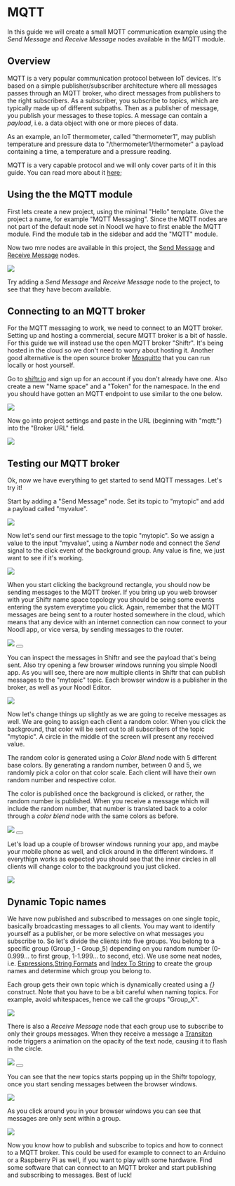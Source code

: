 # MQTT

In this guide we will create a small MQTT communication example using the *Send Message* and *Receive Message* nodes available in the MQTT module.

## Overview

MQTT is a very popular communication protocol between IoT devices. It's based on a simple publisher/subscriber architecture where all messages passes through an MQTT broker, who direct messages from publishers to the right subscribers. As a subscriber, you subscribe to *topics*, which are typically made up of different subpaths. Then as a publisher of message, you publish your messages to these topics. A message can contain a *payload*, i.e. a data object with one or more pieces of data.

As an example, an IoT thermometer, called "thermometer1", may publish temperature and pressure data to "/thermometer1/thermometer" a payload containing a time, a temperature and a pressure reading.

MQTT is a very capable protocol and we will only cover parts of it in this guide. You can read more about it [here](https://en.wikipedia.org/wiki/MQTT);

## Using the the MQTT module

First lets create a new project, using the minimal "Hello" template. Give the project a name, for example "MQTT Messaging".
Since the MQTT nodes are not part of the default node set in Noodl we have to first enable the MQTT module. Find the module tab in the sidebar and add the "MQTT" module.

Now two mre nodes are available in this project, the [Send Message](modules/mqtt/send-message.md) and [Receive Message](modules/mqtt/receive-message.md) nodes.

<div class="ndl-images">
    <img src="/guides/mqtt/mqtt-guide1.png" class="ndl-image medium"></img>  
</div>

Try adding a *Send Message* and *Receive Message* node to the project, to see that they have becom available.

## Connecting to an MQTT broker
For the MQTT messaging to work, we need to connect to an MQTT broker. Setting up and hosting a commercial, secure MQTT broker is a bit of hassle. For this guide we will instead use the open MQTT broker "Shiftr". It's being hosted in the cloud so we don't need to worry about hosting it. Another good alternative is the open source broker [Mosquitto](https://mosquitto.org/) that you can run locally or host yourself. 

Go to [shiftr.io](http://shiftr.io) and sign up for an account if you don't already have one. Also create a new "Name space" and a "Token" for the namespace. In the end you should have gotten an MQTT endpoint to use similar to the one below.

<div class="ndl-images">
    <img src="/guides/mqtt/mqtt-guide2.png" class="ndl-image medium"></img>  
</div>

Now go into project settings and paste in the URL (beginning with "mqtt:") into the "Broker URL" field.

<div class="ndl-images">
    <img src="/guides/mqtt/mqtt-guide3.png" class="ndl-image medium"></img>  
</div>

## Testing our MQTT broker
Ok, now we have everything to get started to send MQTT messages. Let's try it!

Start by adding a "Send Message" node. Set its topic to "mytopic" and add a payload called "myvalue".

<div class="ndl-images">
    <img src="/guides/mqtt/mqtt-guide4.png" class="ndl-image medium"></img>  
</div>

Now let's send our first message to the topic "mytopic". So we assign a value to the input "myvalue", using a *Number* node and connect the *Send* signal to the click event of the background group. Any value is fine, we just want to see if it's working.

<div class="ndl-images">
    <img src="/guides/mqtt/mqtt-guide5.png" class="ndl-image medium"></img> 
</div>

When you start clicking the background rectangle, you should now be sending messages to the MQTT broker. If you bring up you web browser with your Shiftr name space topology you should be seing some events entering the system everytime you click. Again, remember that the MQTT messages are being sent to a router hosted somewhere in the cloud, which means that any device with an internet connection can now connect to your Noodl app, or vice versa, by sending messages to the router.

<div class="ndl-images">
    <img src="/guides/mqtt/mqtt-guide6.gif" class="ndl-image medium"></img>
    <button class="ndl-copy-nodes-button" onClick='copyJsonToClipboard({"nodes":[{"id":"3b093066-8241-2d44-8430-07b7e37b6977","type":"Group","x":177,"y":141.5,"parameters":{"backgroundColor":"#FFFFFF"},"ports":[],"children":[{"id":"ada2b412-3417-a23c-b4c2-86a5dfa1d480","type":"Text","x":197,"y":223.5,"parameters":{"sizeMode":"contentSize","alignX":"center","alignY":"center","text":"Hello","color":"#171717","fontFamily":"Arial","position":"absolute","fontSize":{"value":30,"unit":"px"}},"ports":[],"children":[]}]},{"id":"f95cf4c6-2ad9-c84b-882d-865d015193c0","type":"Send Message","x":-30.5,"y":139,"parameters":{"topic":"mytopic","payload":"myvalue"},"ports":[],"children":[]},{"id":"fb4aa28a-06fc-6b1b-128c-78cb989e1455","type":"Number","x":191.5,"y":298,"parameters":{"value":25},"ports":[],"children":[]}],"connections":[{"fromId":"3b093066-8241-2d44-8430-07b7e37b6977","fromProperty":"onClick","toId":"f95cf4c6-2ad9-c84b-882d-865d015193c0","toProperty":"Send"},{"fromId":"fb4aa28a-06fc-6b1b-128c-78cb989e1455","fromProperty":"savedValue","toId":"f95cf4c6-2ad9-c84b-882d-865d015193c0","toProperty":"payload-myvalue"}]})'></button>
</div>

You can inspect the messages in Shiftr and see the payload that's being sent. Also try opening a few browser windows running you simple Noodl app. As you will see, there are now multiple clients in Shiftr that can publish messages to the "mytopic" topic. Each browser window is a publisher in the broker, as well as your Noodl Editor.

<div class="ndl-images">
    <img src="/guides/mqtt/mqtt-guide7.png" class="ndl-image medium"></img>  
</div>

Now let's change things up slightly as we are going to receive messages as well. We are going to assign each client a random color. When you click the background, that color will be sent out to all subscribers of the topic "mytopic". A circle in the middle of the screen will present any received value.

The random color is generated using a *Color Blend* node with 5 different base colors. By generating a random number, between 0 and 5, we randomly pick a color on that color scale. Each client will have their own random number and respective color.

The color is published once the background is clicked, or rather, the random number is published. When you receive a message which will include the random number, that number is translated back to a color through a *color blend* node with the same colors as before.

<div class="ndl-images">
    <img src="/guides/mqtt/mqtt-guide8.png" class="ndl-image medium"></img>
    <button class="ndl-copy-nodes-button" onClick='copyJsonToClipboard({"nodes":[{"id":"6643149e-ba94-b26f-bc40-80b79bfc01cf","type":"Group","x":177,"y":141.5,"parameters":{"backgroundColor":"#FFFFFF"},"ports":[],"children":[{"id":"daadd5d9-073e-c3e7-0d4d-f5ec6ddcf190","type":"Circle","x":197,"y":243.5,"parameters":{"size":200,"position":"absolute","alignY":"center","alignX":"center","strokeEnabled":true,"strokeWidth":5,"strokeColor":"#FFFFFF"},"ports":[],"children":[]}]},{"id":"6c0a2207-03bd-835f-83a3-834b5a9548eb","type":"Send Message","x":-39.46794686634766,"y":12.167608604511884,"parameters":{"topic":"mytopic","payload":"myvalue"},"ports":[],"children":[]},{"id":"00f5506c-2a41-7c97-d1ec-4c1f17f83542","type":"Expression","x":334.05517426052154,"y":-157.0598440470801,"parameters":{"expression":"random()*5"},"ports":[],"children":[]},{"id":"00f617a2-baf5-5e99-e1ac-714af2f765cf","type":"Receive Message","x":366.07566421792484,"y":486.0503305263981,"parameters":{"topic":"mytopic","payload":"myvalue"},"ports":[],"children":[]},{"id":"9888cd86-341e-cc47-62d0-aa18095daa2a","type":"Color Blend","x":399.4325313988179,"y":17.225848316195083,"parameters":{"color 0":"#000000","color 1":"#A7A04A","color 2":"#E8423A","color 3":"#C6C6C6","color 4":"#006394"},"ports":[],"children":[]},{"id":"f82c3bf5-127e-6eba-20f1-397c8fd0b114","type":"Color Blend","x":387.8845576559488,"y":321.32249021174806,"parameters":{"color 0":"#000000","color 1":"#A7A04A","color 2":"#E8423A","color 3":"#C6C6C6","color 4":"#006394"},"ports":[],"children":[]}],"connections":[{"fromId":"6643149e-ba94-b26f-bc40-80b79bfc01cf","fromProperty":"onClick","toId":"6c0a2207-03bd-835f-83a3-834b5a9548eb","toProperty":"Send"},{"fromId":"00f5506c-2a41-7c97-d1ec-4c1f17f83542","fromProperty":"result","toId":"6c0a2207-03bd-835f-83a3-834b5a9548eb","toProperty":"payload-myvalue"},{"fromId":"00f5506c-2a41-7c97-d1ec-4c1f17f83542","fromProperty":"result","toId":"9888cd86-341e-cc47-62d0-aa18095daa2a","toProperty":"blendValue"},{"fromId":"9888cd86-341e-cc47-62d0-aa18095daa2a","fromProperty":"result","toId":"6643149e-ba94-b26f-bc40-80b79bfc01cf","toProperty":"backgroundColor"},{"fromId":"00f617a2-baf5-5e99-e1ac-714af2f765cf","fromProperty":"payload-myvalue","toId":"f82c3bf5-127e-6eba-20f1-397c8fd0b114","toProperty":"blendValue"},{"fromId":"f82c3bf5-127e-6eba-20f1-397c8fd0b114","fromProperty":"result","toId":"daadd5d9-073e-c3e7-0d4d-f5ec6ddcf190","toProperty":"fillColor"}]})'></button>
</div>

Let's load up a couple of browser windows running your app, and maybe your mobile phone as well, and click around in the different windows. If everythign works as expected you should see that the inner circles in all clients will change color to the background you just clicked.

<div class="ndl-images">
    <img src="/guides/mqtt/mqtt-guide9.gif" class="ndl-image medium"></img>  
</div>

## Dynamic Topic names
We have now published and subscribed to messages on one single topic, basically broadcasting messages to all clients. You may want to identify yourself as a publisher, or be more selective on what messages you subscribe to. So let's divide the clients into five groups. You belong to a specific group (Group_1 - Group_5) depending on you random number (0-0.999... to first group, 1-1.999... to second, etc). We use some neat nodes, i.e. [Expressions](nodes/standard/expression.md),[String Formats](nodes/standard/string-format.md) and [Index To String](nodes/standard/index-to-string.md) to create the group names and determine which group you belong to. 

Each group gets their own topic which is dynamically created using a *{}* construct. Note that you have to be a bit careful when naming topics. For example, avoid whitespaces, hence we call the groups "Group_X".

<div class="ndl-images">
    <img src="/guides/mqtt/mqtt-guide10.png" class="ndl-image medium"></img>  
</div>

There is also a *Receive Message* node that each group use to subscribe to only their groups messages. When they receive a message a [Transiton](nodes/standard/transition.md) node triggers a animation on the opacity of the text node, causing it to flash in the circle.

 <div class="ndl-images">
    <img src="/guides/mqtt/mqtt-guide11.png" class="ndl-image large"></img>
    <button class="ndl-copy-nodes-button" onClick='copyJsonToClipboard({"nodes":[{"id":"a961fe46-7861-9cd8-9d32-7eb2cfdccdbc","type":"Group","x":177,"y":141.5,"parameters":{"backgroundColor":"#FFFFFF"},"ports":[],"children":[{"id":"986da408-b8ff-c64c-efd1-2931f14e31e1","type":"Text","x":197,"y":243.5,"parameters":{"sizeMode":"contentSize","alignX":"center","fontSize":{"value":20,"unit":"px"},"fontFamily":"Helvetica","color":"#FFFFFF","marginTop":{"value":10,"unit":"px"}},"ports":[],"children":[]},{"id":"d6edd70a-aab6-bfa4-ff82-00878a4db77f","type":"Circle","x":197,"y":325.5,"parameters":{"size":200,"position":"absolute","alignY":"center","alignX":"center","strokeEnabled":true,"strokeWidth":5,"strokeColor":"#FFFFFF"},"ports":[],"children":[]},{"id":"1d1686ca-4d5f-b37c-6a22-400bffc1e179","type":"Text","label":"Text","x":197,"y":407.5,"parameters":{"position":"absolute","sizeMode":"contentSize","alignX":"center","alignY":"center","text":"","fontFamily":"Helvetica","fontSize":{"value":20,"unit":"px"},"color":"#FFFFFF"},"ports":[],"children":[]}]},{"id":"3b7e73f7-dfe5-28cb-4d7e-9d0afecc48ad","type":"Send Message","x":-99.46151025686125,"y":153.3218874905391,"parameters":{"topic":"mytopic","payload":"myvalue"},"ports":[],"children":[]},{"id":"b540b1ea-05a8-7977-2373-8904630a69e3","type":"Expression","x":258.55835369159354,"y":-85.4680314386139,"parameters":{"expression":"random()*5"},"ports":[],"children":[]},{"id":"0058cac0-940e-9b2a-481d-6cb26d8d2a24","type":"Receive Message","x":588.2558620795669,"y":323.1620374217247,"parameters":{"topic":"mytopic","payload":"myvalue","enabled":true},"ports":[],"children":[]},{"id":"c428146e-5701-dc82-551c-eae4971cd0a1","type":"Color Blend","x":399.4325313988179,"y":17.225848316195083,"parameters":{"color 0":"#000000","color 1":"#A7A04A","color 2":"#E8423A","color 3":"#C6C6C6","color 4":"#006394"},"ports":[],"children":[]},{"id":"4a2bcae5-d62c-0d79-b6e5-cae995fe6e01","type":"Color Blend","x":399.0706330517986,"y":331.88202000987104,"parameters":{"color 0":"#000000","color 1":"#A7A04A","color 2":"#E8423A","color 3":"#C6C6C6","color 4":"#006394"},"ports":[],"children":[]},{"id":"5c4cc0ea-720a-e042-9214-28a4fd4e343a","type":"Receive Message","x":-102.71153493076321,"y":289.6270849236503,"parameters":{"topic":"{mygroup}/message","payload":"text"},"ports":[],"children":[]},{"id":"25a3bbc9-a0a3-3a1f-d0dc-3120127352a5","type":"String Selector","x":-107.85891325999646,"y":-340.16310128056824,"parameters":{"input 0":"Group_1","input 1":"Group_2","input 2":"Group_3","input 3":"Group_4","input 4":"Group_5"},"ports":[],"children":[]},{"id":"b298ebae-1c7a-427d-76ee-5811dd697dd7","type":"Expression","x":387.0563061618897,"y":-256.65160955180494,"parameters":{"expression":"floor(x)"},"ports":[],"children":[]},{"id":"f2ae905b-d3f8-684e-5047-f9e756ba2c83","type":"Send Message","x":-101.5613422950648,"y":-88.57450240625224,"parameters":{"topic":"{mygroup}/message","payload":"text"},"ports":[],"children":[]},{"id":"3bbebb1a-0fa1-d7dd-0b32-5251c7ee7c0a","type":"Transition","x":-99.76801957568031,"y":450.15483129178,"parameters":{"targetValue":0,"overrideCurrentValue.value":1,"duration":2000},"ports":[],"children":[]},{"id":"3a17439c-2747-cad3-69df-cb71063a8c40","type":"String Format","x":-418.01393979063266,"y":-88.14376143188795,"parameters":{"format":"{x} rulez!"},"ports":[],"children":[]}],"connections":[{"fromId":"a961fe46-7861-9cd8-9d32-7eb2cfdccdbc","fromProperty":"onClick","toId":"3b7e73f7-dfe5-28cb-4d7e-9d0afecc48ad","toProperty":"Send"},{"fromId":"b540b1ea-05a8-7977-2373-8904630a69e3","fromProperty":"result","toId":"3b7e73f7-dfe5-28cb-4d7e-9d0afecc48ad","toProperty":"payload-myvalue"},{"fromId":"b540b1ea-05a8-7977-2373-8904630a69e3","fromProperty":"result","toId":"c428146e-5701-dc82-551c-eae4971cd0a1","toProperty":"blendValue"},{"fromId":"c428146e-5701-dc82-551c-eae4971cd0a1","fromProperty":"result","toId":"a961fe46-7861-9cd8-9d32-7eb2cfdccdbc","toProperty":"backgroundColor"},{"fromId":"0058cac0-940e-9b2a-481d-6cb26d8d2a24","fromProperty":"payload-myvalue","toId":"4a2bcae5-d62c-0d79-b6e5-cae995fe6e01","toProperty":"blendValue"},{"fromId":"4a2bcae5-d62c-0d79-b6e5-cae995fe6e01","fromProperty":"result","toId":"d6edd70a-aab6-bfa4-ff82-00878a4db77f","toProperty":"fillColor"},{"fromId":"5c4cc0ea-720a-e042-9214-28a4fd4e343a","fromProperty":"payload-text","toId":"1d1686ca-4d5f-b37c-6a22-400bffc1e179","toProperty":"text"},{"fromId":"b540b1ea-05a8-7977-2373-8904630a69e3","fromProperty":"result","toId":"b298ebae-1c7a-427d-76ee-5811dd697dd7","toProperty":"x"},{"fromId":"b298ebae-1c7a-427d-76ee-5811dd697dd7","fromProperty":"result","toId":"25a3bbc9-a0a3-3a1f-d0dc-3120127352a5","toProperty":"index"},{"fromId":"25a3bbc9-a0a3-3a1f-d0dc-3120127352a5","fromProperty":"currentValue","toId":"986da408-b8ff-c64c-efd1-2931f14e31e1","toProperty":"text"},{"fromId":"25a3bbc9-a0a3-3a1f-d0dc-3120127352a5","fromProperty":"currentValue","toId":"5c4cc0ea-720a-e042-9214-28a4fd4e343a","toProperty":"topic-mygroup"},{"fromId":"25a3bbc9-a0a3-3a1f-d0dc-3120127352a5","fromProperty":"currentValue","toId":"f2ae905b-d3f8-684e-5047-f9e756ba2c83","toProperty":"topic-mygroup"},{"fromId":"a961fe46-7861-9cd8-9d32-7eb2cfdccdbc","fromProperty":"onClick","toId":"f2ae905b-d3f8-684e-5047-f9e756ba2c83","toProperty":"Send"},{"fromId":"3bbebb1a-0fa1-d7dd-0b32-5251c7ee7c0a","fromProperty":"currentValue","toId":"1d1686ca-4d5f-b37c-6a22-400bffc1e179","toProperty":"opacity"},{"fromId":"5c4cc0ea-720a-e042-9214-28a4fd4e343a","fromProperty":"messageReceived","toId":"3bbebb1a-0fa1-d7dd-0b32-5251c7ee7c0a","toProperty":"overrideCurrentValue.do"},{"fromId":"25a3bbc9-a0a3-3a1f-d0dc-3120127352a5","fromProperty":"currentValue","toId":"3a17439c-2747-cad3-69df-cb71063a8c40","toProperty":"x"},{"fromId":"3a17439c-2747-cad3-69df-cb71063a8c40","fromProperty":"formatted","toId":"f2ae905b-d3f8-684e-5047-f9e756ba2c83","toProperty":"payload-text"}]})'></button>
</div>

You can see that the new topics starts popping up in the Shiftr topology, once you start sending messages between the browser windows.

<div class="ndl-images">
    <img src="/guides/mqtt/mqtt-guide12.png" class="ndl-image medium"></img>  
</div>

As you click around you in your browser windows you can see that messages are only sent within a group.

<div class="ndl-images">
    <img src="/guides/mqtt/mqtt-guide13.gif" class="ndl-image medium"></img>  
</div>

Now you know how to publish and subscribe to topics and how to connect to a MQTT broker. This could be used for example to connect to an Arduino or a Raspberry Pi as well, if you want to play with some hardware. Find some software that can connect to an MQTT broker and start publishing and subscribing to messages. Best of luck!



